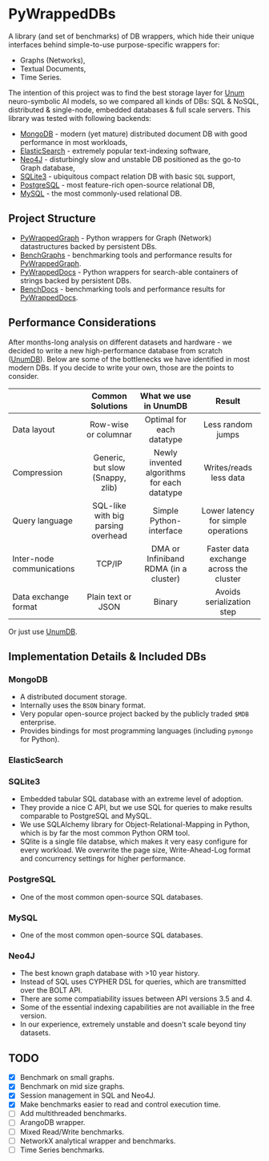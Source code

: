 # PyWrappedDBs

A library (and set of benchmarks) of DB wrappers, which hide their unique interfaces behind simple-to-use purpose-specific wrappers for:

* Graphs (Networks),
* Textual Documents,
* Time Series.

The intention of this project was to find the best storage layer for [Unum](https://unum.xyz) neuro-symbolic AI models, so we compared all kinds of DBs: SQL & NoSQL, distributed & single-node, embedded databases & full scale servers. This library was tested with following backends: 

* [MongoDB](#mongodb) - modern (yet mature) distributed document DB with good performance in most workloads,
* [ElasticSearch](#elasticsearch) - extremely popular text-indexing software, 
* [Neo4J](#neo4j) - disturbingly slow and unstable DB positioned as the go-to Graph database, 
* [SQLite3](#sqlite3) - ubiquitous compact relation DB with basic `SQL` support, 
* [PostgreSQL](#postgresql) - most feature-rich open-source relational DB,
* [MySQL](#mysql) - the most commonly-used relational DB.

## Project Structure

* [PyWrappedGraph](PyWrappedGraph) - Python wrappers for Graph (Network) datastructures backed by persistent DBs.
* [BenchGraphs](BenchGraphs) - benchmarking tools and performance results for [PyWrappedGraph](PyWrappedGraph).
* [PyWrappedDocs](PyWrappedDocs) - Python wrappers for search-able containers of strings backed by persistent DBs.
* [BenchDocs](BenchDocs) - benchmarking tools and performance results for [PyWrappedDocs](PyWrappedDocs).

## Performance Considerations

After months-long analysis on different datasets and hardware - we decided to write a new high-performance database from scratch ([UnumDB](https://unum.xyz/db)). Below are some of the bottlenecks we have identified in most modern DBs. If you decide to write your own, those are the points to consider. 

|                           |          Common Solutions          |            What we use in UnumDB            |               **Result**                |
| :------------------------ | :--------------------------------: | :-----------------------------------------: | :-------------------------------------: |
| Data layout               |        Row-wise or columnar        |          Optimal for each datatype          |            Less random jumps            |
| Compression               |  Generic, but slow (Snappy, zlib)  | Newly invented algorithms for each datatype |         Writes/reads less data          |
| Query language            | SQL-like with big parsing overhead |           Simple Python-interface           |   Lower latency for simple operations   |
| Inter-node communications |               TCP/IP               |    DMA or Infiniband RDMA (in a cluster)    | Faster data exchange across the cluster |
| Data exchange format      |         Plain text or JSON         |                   Binary                    |        Avoids serialization step        |

Or just use [UnumDB](https://unum.xyz/db).

## Implementation Details & Included DBs

### MongoDB

* A distributed document storage. 
* Internally uses the `BSON` binary format.
* Very popular open-source project backed by the publicly traded `$MDB` enterprise.
* Provides bindings for most programming languages (including `pymongo` for Python).

### ElasticSearch

### SQLite3

* Embedded tabular SQL database with an extreme level of adoption.
* They provide a nice C API, but we use SQL for queries to make results comparable to PostgreSQL and MySQL. 
* We use SQLAlchemy library for Object-Relational-Mapping in Python, which is by far the most common Python ORM tool.
* SQlite is a single file databse, which makes it very easy configure for every workload. We overwrite the page size, Write-Ahead-Log format and concurrency settings for higher performance.

### PostgreSQL

* One of the most common open-source SQL databases.

### MySQL

* One of the most common open-source SQL databases.

### Neo4J

* The best known graph database with >10 year history.
* Instead of SQL uses CYPHER DSL for queries, which are transmitted over the BOLT API.
* There are some compatiability issues between API versions 3.5 and 4.
* Some of the essential indexing capabilities are not availiable in the free version.
* In our experience, extremely unstable and doesn't scale beyond tiny datasets.

## TODO

- [x] Benchmark on small graphs.
- [x] Benchmark on mid size graphs.
- [x] Session management in SQL and Neo4J.
- [x] Make benchmarks easier to read and control execution time.
- [ ] Add multithreaded benchmarks.
- [ ] ArangoDB wrapper.
- [ ] Mixed Read/Write benchmarks.
- [ ] NetworkX analytical wrapper and benchmarks.
- [ ] Time Series benchmarks.

